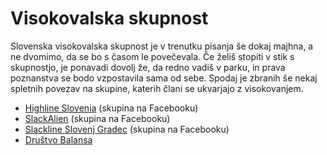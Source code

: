 # Visokovalska skupnost

Slovenska visokovalska skupnost je v trenutku pisanja še dokaj majhna, a ne
dvomimo, da se bo s časom le povečevala. Če želiš stopiti v stik s skupnostjo,
je ponavadi dovolj že, da redno vadiš v parku, in prava poznanstva se bodo
vzpostavila sama od sebe. Spodaj je zbranih še nekaj spletnih povezav na
skupine, katerih člani se ukvarjajo z visokovanjem.

- [Highline Slovenia](https://www.facebook.com/groups/425847847594412/) (skupina na Facebooku)
- [SlackAlien](https://www.facebook.com/SlackAlien/) (skupina na Facebooku)
- [Slackline Slovenj Gradec](https://www.facebook.com/slacklineSG/) (skupina na Facebooku)
- [Društvo Balansa](https://balansa.si/)
